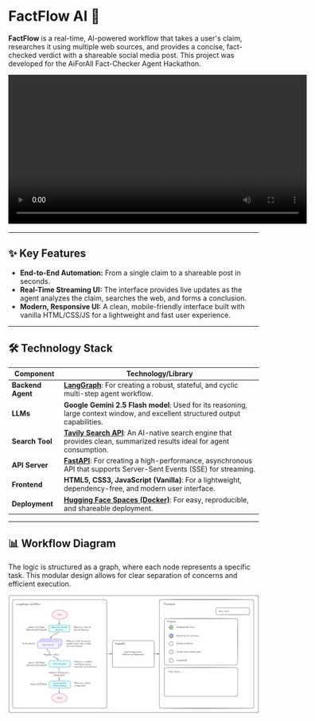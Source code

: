 # FactFlow AI 🌊

**FactFlow** is a real-time, AI-powered workflow that takes a user's claim, researches it using multiple web sources, and provides a concise, fact-checked verdict with a shareable social media post. This project was developed for the AiForAll Fact-Checker Agent Hackathon.


<video src="public/fact-checker-demo.mp4" controls width="600"></video>

---

## ✨ Key Features

*   **End-to-End Automation:** From a single claim to a shareable post in seconds.
*   **Real-Time Streaming UI:** The interface provides live updates as the agent analyzes the claim, searches the web, and forms a conclusion.
*   **Modern, Responsive UI:** A clean, mobile-friendly interface built with vanilla HTML/CSS/JS for a lightweight and fast user experience.

---

## 🛠️ Technology Stack

| Component         | Technology/Library                                                                                                                              |
| ----------------- | ----------------------------------------------------------------------------------------------------------------------------------------------- |
| **Backend Agent** | [**LangGraph**](https://langchain-ai.github.io/langgraph/): For creating a robust, stateful, and cyclic multi-step agent workflow.                |
| **LLMs**          | **Google Gemini 2.5 Flash model**: Used for its reasoning, large context window, and excellent structured output capabilities. |
| **Search Tool**   | [**Tavily Search API**](https://tavily.com/): An AI-native search engine that provides clean, summarized results ideal for agent consumption.      |
| **API Server**    | [**FastAPI**](https://fastapi.tiangolo.com/): For creating a high-performance, asynchronous API that supports Server-Sent Events (SSE) for streaming. |
| **Frontend**      | **HTML5, CSS3, JavaScript (Vanilla)**: For a lightweight, dependency-free, and modern user interface.                                           |
| **Deployment**    | [**Hugging Face Spaces (Docker)**](https://huggingface.co/docs/hub/spaces): For easy, reproducible, and shareable deployment.                     |

---

## 📊 Workflow Diagram

The logic is structured as a graph, where each node represents a specific task. This modular design allows for clear separation of concerns and efficient execution.

![Diagram](/public/hackathon_project.png)